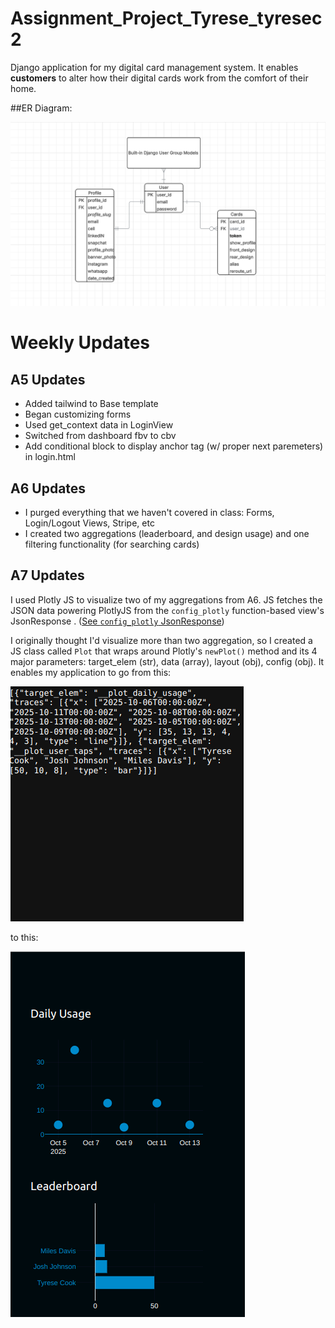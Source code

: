 # Assignment_Project_Tyrese_tyresec2

Django application for my digital card management system. It enables **customers** to alter how their digital cards work from the comfort of their home. 

##ER Diagram:

![ER Diagram](https://raw.githubusercontent.com/tairesu/Assignment_Project_Tyrese_tyresec2/refs/heads/main/docs/notes/erDiagram.png)

# Weekly Updates

## A5 Updates

- Added tailwind to Base template
- Began customizing forms
- Used get_context data in LoginView
- Switched from dashboard fbv to cbv 
- Add conditional block to display anchor tag (w/ proper next paremeters) in login.html

## A6 Updates 

- I purged everything that we haven't covered in class: Forms, Login/Logout Views, Stripe, etc
- I created two aggregations (leaderboard, and design usage) and one filtering functionality (for searching cards)

## A7 Updates 

I used Plotly JS to visualize two of my aggregations from A6. JS fetches the JSON data powering PlotlyJS from the `config_plotly` function-based view's JsonResponse . ([See `config_plotly` JsonResponse](https://raw.githubusercontent.com/tairesu/Assignment_Project_Tyrese_tyresec2/refs/heads/main/docs/assignment_screenshots/config_plotly_json_data.png))


 I originally thought I'd visualize more than two aggregation, so I created a JS class called `Plot` that wraps around Plotly's `newPlot()` method and its 4 major parameters: target_elem (str), data (array), layout (obj), config (obj). It enables my application to go from this: 

 ![Plotly JSON seed data](https://raw.githubusercontent.com/tairesu/Assignment_Project_Tyrese_tyresec2/refs/heads/main/docs/assignment_screenshots/config_plotly_json_data.png)

 to this:

 ![Plotly Visuals](https://raw.githubusercontent.com/tairesu/Assignment_Project_Tyrese_tyresec2/refs/heads/main/docs/assignment_screenshots/plotly_visuals.png)
